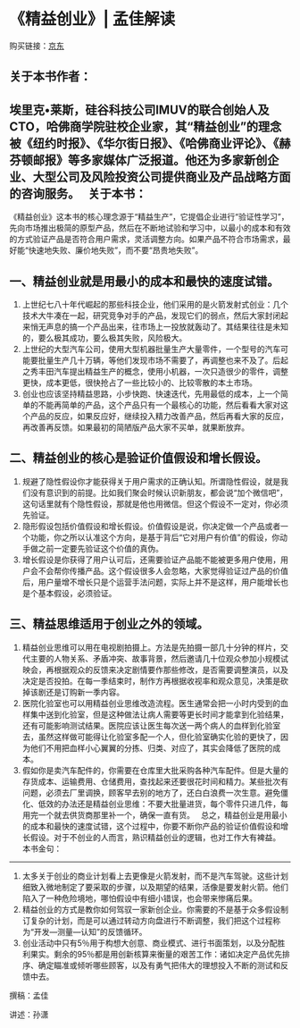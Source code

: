 《精益创业》| 孟佳解读 
=========================

购买链接：[京东](https://item.jd.com/11055746.html)

关于本书作者：
-------------------------

埃里克•莱斯，硅谷科技公司IMUV的联合创始人及CTO，哈佛商学院驻校企业家，其“精益创业”的理念被《纽约时报》、《华尔街日报》、《哈佛商业评论》、《赫芬顿邮报》等多家媒体广泛报道。他还为多家新创企业、大型公司及风险投资公司提供商业及产品战略方面的咨询服务。
 
关于本书：
-------------------------

《精益创业》这本书的核心理念源于“精益生产”，它提倡企业进行“验证性学习”，先向市场推出极简的原型产品，然后在不断地试验和学习中，以最小的成本和有效的方式验证产品是否符合用户需求，灵活调整方向。如果产品不符合市场需求，最好能“快速地失败、廉价地失败”，而不要“昂贵地失败”。

一、精益创业就是用最小的成本和最快的速度试错。
-------------------------

1. 上世纪七八十年代崛起的那些科技企业，他们采用的是火箭发射式创业：几个技术大牛凑在一起，研究竞争对手的产品，发现它们的弱点，然后大家封闭起来悄无声息的搞一个产品出来，往市场上一投放就轰动了。其结果往往是未知的，要么极其成功，要么极其失败，风险极大。
2. 上世纪的大型汽车公司，使用大型机器批量生产大量零件，一个型号的汽车可能要批量生产几十万辆，等他们发现市场不需要了，再调整也来不及了。后起之秀丰田汽车提出精益生产的概念，使用小机器，一次只造很少的零件，调整更快，成本更低，很快抢占了一些比较小的、比较零散的本土市场。
3. 创业也应该坚持精益思路，小步快跑、快速迭代，先用最低的成本，上一个简单的不能再简单的产品，这个产品只有一个最核心的功能，然后看看大家对这个产品的反应，如果反应好，继续投入精力改善产品，然后再看大家的反应，再改善再反馈。如果最初的简陋版产品大家不买单，就果断放弃。


二、精益创业的核心是验证价值假设和增长假设。
-------------------------

1. 规避了隐性假设你才能获得关于用户需求的正确认知。所谓隐性假设，就是我们没有意识到的前提。比如我们聚会时候认识新朋友，都会说“加个微信吧”，这句话里就有个隐性假设，那就是他也用微信。但这个假设不一定对，你必须先验证。
2. 隐形假设包括价值假设和增长假设。价值假设是说，你决定做一个产品或者一个功能，你之所以认准这个方向，是基于背后“它对用户有价值”的假设，你动手做之前一定要先验证这个价值的真伪。
3. 增长假设是你获得了用户认可后，还需要验证产品能不能被更多用户使用，用户会不会帮你传播产品。这个假设很多人会忽略，大家觉得验证过产品的价值后，用户量增不增长只是个运营手法问题，实际上并不是这样，用户能增长也是个基本假设，必须验证。


三、精益思维适用于创业之外的领域。
-------------------------

1. 精益创业思维可以用在电视剧拍摄上。方法是先拍摄一部几十分钟的样片，交代主要的人物关系、矛盾冲突、故事背景，然后邀请几十位观众参加小规模试映会，再根据观众的反馈来决定剧情要作那些修改，是否需要调整演员，以及决定是否投拍。在每一季结束时，制作方再根据收视率和观众意见，决策是砍掉该剧还是订购新一季内容。
2. 医院化验室也可以用精益创业思维改造流程。医生通常会把一小时内受到的血样集中送到化验室，但是这种做法让病人需要等更长时间才能拿到化验结果，还有可能影响测试结果。医院应该让医生每次送一两个病人的血样到化验室去，虽然这样做可能得让化验室多配一个人，但化验室确实化验的更快了，因为他们不用把血样小心翼翼的分拣、归类、对应了，其实会降低了医院的成本。
3. 假如你是卖汽车配件的，你需要在仓库里大批采购各种汽车配件。但是大量的存货成本、运输费用、仓储费用，查找起来还要很花时间和精力。某些批次有问题，必须去厂里调换，顾客早去别的地方了，还白白浪费一次生意。避免僵化、低效的办法还是精益创业思维：不要大批量进货，每个零件只进几件，每用完一个就去供货商那里补一个，确保一直有货。
 
总之，精益创业是用最小的成本和最快的速度试错，这个过程中，你要不断你产品的验证价值假设和增长假设。对于不创业的人而言，熟识精益创业的逻辑，也对工作大有裨益。
 
本书金句：
-------------------------

1. 太多关于创业的商业计划看上去更像是火箭发射，而不是汽车驾驶。这些计划细致入微地制定了要采取的步骤，以及期望的结果，活像是要发射火箭。他们陷入了一种危险境地，哪怕假设中有细小错误，也会带来惨痛后果。
2. 精益创业的方式是教你如何驾驭一家新创企业。你需要的不是基于众多假设制订复杂的计划，而是可以通过转动方向盘进行不断调整，我们把这个过程称为“开发—测量—认知”的反馈循环。
3. 创业活动中只有5％用于构想大创意、商业模式、进行书面策划，以及分配胜利果实。剩余的95％都是用创新核算来衡量的艰苦工作：诸如决定产品优先排序、确定瞄准或倾听哪些顾客，以及有勇气把伟大的理想投入不断的测试和反馈中去。


撰稿：孟佳

讲述：孙潇